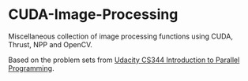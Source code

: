 # CUDA-Image-Processing
Miscellaneous collection of image processing functions using CUDA, Thrust, NPP and OpenCV.

Based on the problem sets from [Udacity CS344 Introduction to Parallel Programming](https://github.com/udacity/cs344).